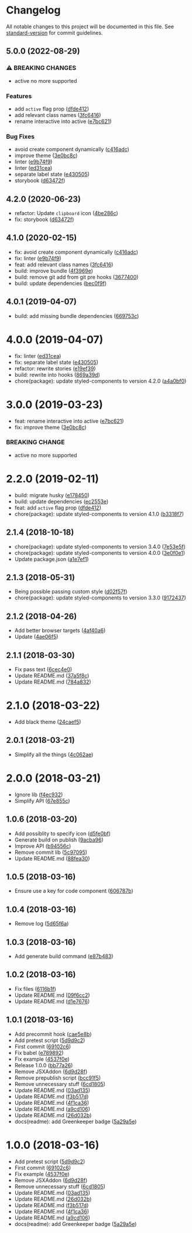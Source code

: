 # Changelog

All notable changes to this project will be documented in this file. See [standard-version](https://github.com/conventional-changelog/standard-version) for commit guidelines.

## 5.0.0 (2022-08-29)


### ⚠ BREAKING CHANGES

* active no more supported

### Features

* add `active` flag prop ([dfde412](https://github.com/Kikobeats/react-codecopy/commit/dfde4127829ee3a8ad3cb8ea6cda5f13570f135d))
* add relevant class names ([3fc6416](https://github.com/Kikobeats/react-codecopy/commit/3fc6416a93e877c9b57c0248b8e12b707a050f80))
* rename interactive into active ([e7bc621](https://github.com/Kikobeats/react-codecopy/commit/e7bc621e1a9b544208a561d87b878e41c4f0bd5e))


### Bug Fixes

* avoid create component dynamically ([c416adc](https://github.com/Kikobeats/react-codecopy/commit/c416adc05cbb2198c280392d238300c2e044ff81))
* improve theme ([3e0bc8c](https://github.com/Kikobeats/react-codecopy/commit/3e0bc8c9d1eeb64d5eec8146a72bd74c8c63848f))
* linter ([e9b74f9](https://github.com/Kikobeats/react-codecopy/commit/e9b74f95fc7927becf6ab68f678b32cc531df674))
* linter ([ed31cea](https://github.com/Kikobeats/react-codecopy/commit/ed31ceacb45216d14d6472c2c0fff552ff5489a4))
* separate label state ([e430505](https://github.com/Kikobeats/react-codecopy/commit/e4305058e7fc4b6ba8e2414131442b992a82b7e3))
* storybook ([d63472f](https://github.com/Kikobeats/react-codecopy/commit/d63472fde109e28d8de6b35d3d5c3d8b53b7ff3f))

## 4.2.0 (2020-06-23)

* refactor: Update `clipboard` icon ([4be286c](https://github.com/Kikobeats/react-codecopy/commit/4be286c))
* fix: storybook ([d63472f](https://github.com/Kikobeats/react-codecopy/commit/d63472f))



## 4.1.0 (2020-02-15)

* fix: avoid create component dynamically ([c416adc](https://github.com/Kikobeats/react-codecopy/commit/c416adc))
* fix: linter ([e9b74f9](https://github.com/Kikobeats/react-codecopy/commit/e9b74f9))
* feat: add relevant class names ([3fc6416](https://github.com/Kikobeats/react-codecopy/commit/3fc6416))
* build: improve bundle ([4f3969e](https://github.com/Kikobeats/react-codecopy/commit/4f3969e))
* build: remove git add from git pre hooks ([3677400](https://github.com/Kikobeats/react-codecopy/commit/3677400))
* build: update dependencies ([bec0f9f](https://github.com/Kikobeats/react-codecopy/commit/bec0f9f))



<a name="4.0.1"></a>
## 4.0.1 (2019-04-07)

* build: add missing bundle dependencies ([669753c](https://github.com/Kikobeats/react-codecopy/commit/669753c))



<a name="4.0.0"></a>
# 4.0.0 (2019-04-07)

* fix: linter ([ed31cea](https://github.com/Kikobeats/react-codecopy/commit/ed31cea))
* fix: separate label state ([e430505](https://github.com/Kikobeats/react-codecopy/commit/e430505))
* refactor: rewrite stories ([e19ef39](https://github.com/Kikobeats/react-codecopy/commit/e19ef39))
* build: rewrite into hooks ([869a39d](https://github.com/Kikobeats/react-codecopy/commit/869a39d))
* chore(package): update styled-components to version 4.2.0 ([a4a0bf0](https://github.com/Kikobeats/react-codecopy/commit/a4a0bf0))



<a name="3.0.0"></a>
# 3.0.0 (2019-03-23)

* feat: rename interactive into active ([e7bc621](https://github.com/Kikobeats/react-codecopy/commit/e7bc621))
* fix: improve theme ([3e0bc8c](https://github.com/Kikobeats/react-codecopy/commit/3e0bc8c))


### BREAKING CHANGE

* active no more supported


<a name="2.2.0"></a>
# 2.2.0 (2019-02-11)

* build: migrate husky ([e178450](https://github.com/Kikobeats/react-codecopy/commit/e178450))
* build: update dependencies ([ec2553e](https://github.com/Kikobeats/react-codecopy/commit/ec2553e))
* feat: add `active` flag prop ([dfde412](https://github.com/Kikobeats/react-codecopy/commit/dfde412))
* chore(package): update styled-components to version 4.1.0 ([b3318f7](https://github.com/Kikobeats/react-codecopy/commit/b3318f7))



<a name="2.1.4"></a>
## 2.1.4 (2018-10-18)

* chore(package): update styled-components to version 3.4.0 ([7e53e5f](https://github.com/Kikobeats/react-codecopy/commit/7e53e5f))
* chore(package): update styled-components to version 4.0.0 ([3e0f0e1](https://github.com/Kikobeats/react-codecopy/commit/3e0f0e1))
* Update package.json ([a1e7ef1](https://github.com/Kikobeats/react-codecopy/commit/a1e7ef1))



<a name="2.1.3"></a>
## 2.1.3 (2018-05-31)

* Being possible passing custom style ([d02f57f](https://github.com/Kikobeats/react-codecopy/commit/d02f57f))
* chore(package): update styled-components to version 3.3.0 ([9172437](https://github.com/Kikobeats/react-codecopy/commit/9172437))



<a name="2.1.2"></a>
## 2.1.2 (2018-04-26)

* Add better browser targets ([4af40a6](https://github.com/Kikobeats/react-codecopy/commit/4af40a6))
* Update ([4ae06f5](https://github.com/Kikobeats/react-codecopy/commit/4ae06f5))



<a name="2.1.1"></a>
## 2.1.1 (2018-03-30)

* Fix pass text ([6cec4e0](https://github.com/Kikobeats/react-codecopy/commit/6cec4e0))
* Update README.md ([37a5f8c](https://github.com/Kikobeats/react-codecopy/commit/37a5f8c))
* Update README.md ([784a832](https://github.com/Kikobeats/react-codecopy/commit/784a832))



<a name="2.1.0"></a>
# 2.1.0 (2018-03-22)

* Add black theme ([24caef5](https://github.com/Kikobeats/react-codecopy/commit/24caef5))



<a name="2.0.1"></a>
## 2.0.1 (2018-03-21)

* Simplify all the things ([4c062ae](https://github.com/Kikobeats/react-codecopy/commit/4c062ae))



<a name="2.0.0"></a>
# 2.0.0 (2018-03-21)

* Ignore lib ([f4ec932](https://github.com/Kikobeats/react-codecopy/commit/f4ec932))
* Simplify API ([67e855c](https://github.com/Kikobeats/react-codecopy/commit/67e855c))



<a name="1.0.6"></a>
## 1.0.6 (2018-03-20)

* Add possiblity to specify icon ([d5fe0bf](https://github.com/Kikobeats/react-codecopy/commit/d5fe0bf))
* Generate build on publish ([9acba96](https://github.com/Kikobeats/react-codecopy/commit/9acba96))
* Improve API ([b94556c](https://github.com/Kikobeats/react-codecopy/commit/b94556c))
* Remove commit lib ([5c97095](https://github.com/Kikobeats/react-codecopy/commit/5c97095))
* Update README.md ([88fea30](https://github.com/Kikobeats/react-codecopy/commit/88fea30))



<a name="1.0.5"></a>
## 1.0.5 (2018-03-16)

* Ensure use a key for code component ([606787b](https://github.com/Kikobeats/react-codecopy/commit/606787b))



<a name="1.0.4"></a>
## 1.0.4 (2018-03-16)

* Remove log ([5d65f6a](https://github.com/Kikobeats/react-codecopy/commit/5d65f6a))



<a name="1.0.3"></a>
## 1.0.3 (2018-03-16)

* Add generate build command ([e87b483](https://github.com/Kikobeats/react-codecopy/commit/e87b483))



<a name="1.0.2"></a>
## 1.0.2 (2018-03-16)

* Fix files ([6116b1f](https://github.com/Kikobeats/react-codecopy/commit/6116b1f))
* Update README.md ([09f6cc2](https://github.com/Kikobeats/react-codecopy/commit/09f6cc2))
* Update README.md ([d1e7676](https://github.com/Kikobeats/react-codecopy/commit/d1e7676))



<a name="1.0.1"></a>
## 1.0.1 (2018-03-16)

* Add precommit hook ([cae5e8b](https://github.com/Kikobeats/react-codecopy/commit/cae5e8b))
* Add pretest script ([5d9d9c2](https://github.com/Kikobeats/react-codecopy/commit/5d9d9c2))
* First commit ([69102c6](https://github.com/Kikobeats/react-codecopy/commit/69102c6))
* Fix babel ([e789892](https://github.com/Kikobeats/react-codecopy/commit/e789892))
* Fix example ([4537f0e](https://github.com/Kikobeats/react-codecopy/commit/4537f0e))
* Release 1.0.0 ([bb77a26](https://github.com/Kikobeats/react-codecopy/commit/bb77a26))
* Remove JSXAddon ([6d9d28f](https://github.com/Kikobeats/react-codecopy/commit/6d9d28f))
* Remove prepublish script ([bcc91f5](https://github.com/Kikobeats/react-codecopy/commit/bcc91f5))
* Remove unnecessary stuff ([6cd1805](https://github.com/Kikobeats/react-codecopy/commit/6cd1805))
* Update README.md ([03ad135](https://github.com/Kikobeats/react-codecopy/commit/03ad135))
* Update README.md ([f3b517d](https://github.com/Kikobeats/react-codecopy/commit/f3b517d))
* Update README.md ([4f1ca36](https://github.com/Kikobeats/react-codecopy/commit/4f1ca36))
* Update README.md ([a9cd106](https://github.com/Kikobeats/react-codecopy/commit/a9cd106))
* Update README.md ([26d032b](https://github.com/Kikobeats/react-codecopy/commit/26d032b))
* docs(readme): add Greenkeeper badge ([5a29a5e](https://github.com/Kikobeats/react-codecopy/commit/5a29a5e))



<a name="1.0.0"></a>
# 1.0.0 (2018-03-16)

* Add pretest script ([5d9d9c2](https://github.com/Kikobeats/react-codecopy/commit/5d9d9c2))
* First commit ([69102c6](https://github.com/Kikobeats/react-codecopy/commit/69102c6))
* Fix example ([4537f0e](https://github.com/Kikobeats/react-codecopy/commit/4537f0e))
* Remove JSXAddon ([6d9d28f](https://github.com/Kikobeats/react-codecopy/commit/6d9d28f))
* Remove unnecessary stuff ([6cd1805](https://github.com/Kikobeats/react-codecopy/commit/6cd1805))
* Update README.md ([03ad135](https://github.com/Kikobeats/react-codecopy/commit/03ad135))
* Update README.md ([26d032b](https://github.com/Kikobeats/react-codecopy/commit/26d032b))
* Update README.md ([f3b517d](https://github.com/Kikobeats/react-codecopy/commit/f3b517d))
* Update README.md ([4f1ca36](https://github.com/Kikobeats/react-codecopy/commit/4f1ca36))
* Update README.md ([a9cd106](https://github.com/Kikobeats/react-codecopy/commit/a9cd106))
* docs(readme): add Greenkeeper badge ([5a29a5e](https://github.com/Kikobeats/react-codecopy/commit/5a29a5e))
